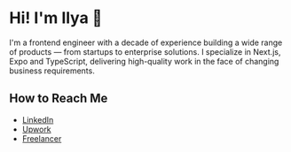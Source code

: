 # Hi! I'm Ilya 👋

I'm a frontend engineer with a decade of experience building a wide range of products — from startups to enterprise solutions. I specialize in Next.js, Expo and TypeScript, delivering high-quality work in the face of changing business requirements.

## How to Reach Me

* [LinkedIn](https://www.linkedin.com/in/iamursky/)
* [Upwork](https://www.upwork.com/freelancers/~01a612ca43b89af5d4)
* [Freelancer](https://www.freelancer.com/u/ievseev)
